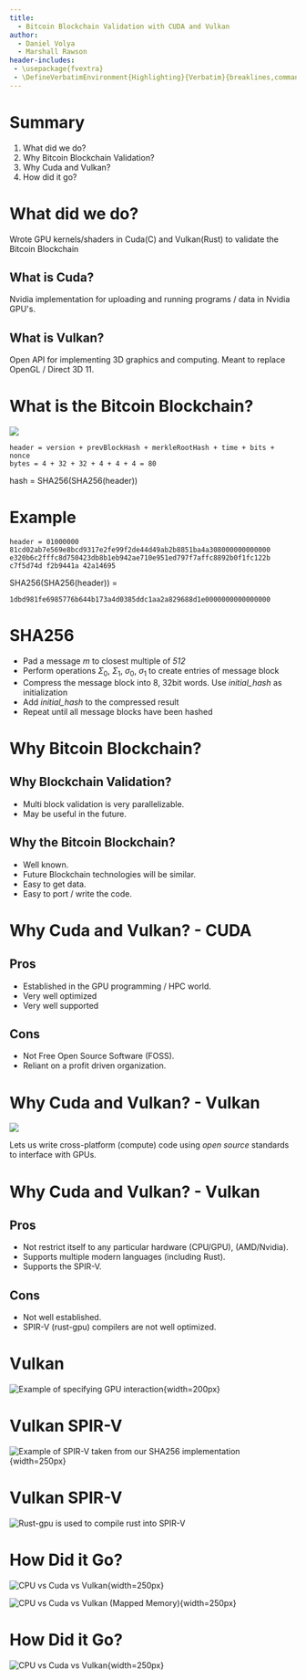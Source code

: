 ```yaml
---
title:
  - Bitcoin Blockchain Validation with CUDA and Vulkan
author:
  - Daniel Volya
  - Marshall Rawson
header-includes:
 - \usepackage{fvextra}
 - \DefineVerbatimEnvironment{Highlighting}{Verbatim}{breaklines,commandchars=\\\{\}}
---
```


# Summary

1. What did we do?
2. Why Bitcoin Blockchain Validation?
3. Why Cuda and Vulkan?
4. How did it go?

# What did we do?

Wrote GPU kernels/shaders in Cuda(C) and Vulkan(Rust) to validate the Bitcoin Blockchain

## What is Cuda?

Nvidia implementation for uploading and running programs / data in Nvidia GPU's.

## What is Vulkan?

Open API for implementing 3D graphics and computing. Meant to replace OpenGL / Direct 3D 11.

# What is the Bitcoin Blockchain?

![](figs/blockchain.png)

```
header = version + prevBlockHash + merkleRootHash + time + bits + nonce
bytes = 4 + 32 + 32 + 4 + 4 + 4 = 80
```

hash = SHA256(SHA256(header))

# Example

```
header = 01000000 81cd02ab7e569e8bcd9317e2fe99f2de44d49ab2b8851ba4a308000000000000 e320b6c2fffc8d750423db8b1eb942ae710e951ed797f7affc8892b0f1fc122b c7f5d74d f2b9441a 42a14695
```

SHA256(SHA256(header)) = 

```
1dbd981fe6985776b644b173a4d0385ddc1aa2a829688d1e0000000000000000
```

# SHA256

- Pad a message *m* to closest multiple of *512*
- Perform operations $\Sigma_0$, $\Sigma_1$, $\sigma_0$, $\sigma_1$ to create entries of message block
- Compress the message block into 8, 32bit words. Use *initial_hash* as initialization
- Add *initial_hash* to the compressed result
- Repeat until all message blocks have been hashed

# Why Bitcoin Blockchain?

## Why Blockchain Validation?

* Multi block validation is very parallelizable.
* May be useful in the future.

## Why the Bitcoin Blockchain?
* Well known.
* Future Blockchain technologies will be similar.
* Easy to get data.
* Easy to port / write the code.

# Why Cuda and Vulkan? - CUDA


## Pros
* Established in the GPU programming / HPC world.
* Very well optimized
* Very well supported

## Cons
* Not Free Open Source Software (FOSS).
* Reliant on a profit driven organization.

# Why Cuda and Vulkan? - Vulkan

![](figs/vulkan.png)

Lets us write cross-platform (compute) code using *open source* standards to interface with GPUs.

# Why Cuda and Vulkan? - Vulkan

## Pros
* Not restrict itself to any particular hardware (CPU/GPU), (AMD/Nvidia).
* Supports multiple modern languages (including Rust).
* Supports the SPIR-V.

## Cons
* Not well established.
* SPIR-V (rust-gpu) compilers are not well optimized.


# Vulkan

![Example of specifying GPU interaction](figs/vulkan-spec.png){width=200px}

# Vulkan SPIR-V

![Example of SPIR-V taken from our SHA256 implementation](figs/vulkan-spirv.png){width=250px}

# Vulkan SPIR-V

![Rust-gpu is used to compile rust into SPIR-V](figs/vulkan-rust-gpu.png)



# How Did it Go?

![CPU vs Cuda vs Vulkan](figs/performance_plot.png){width=250px}

![CPU vs Cuda vs Vulkan (Mapped Memory)](figs/performance_plot.png){width=250px}

# How Did it Go?

![CPU vs Cuda vs Vulkan](figs/performance_plot_titan.png){width=250px} 
